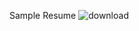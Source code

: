 Sample Resume
![download](https://github.com/user-attachments/assets/a568e739-e710-4050-8880-e8b2a4059da4)
